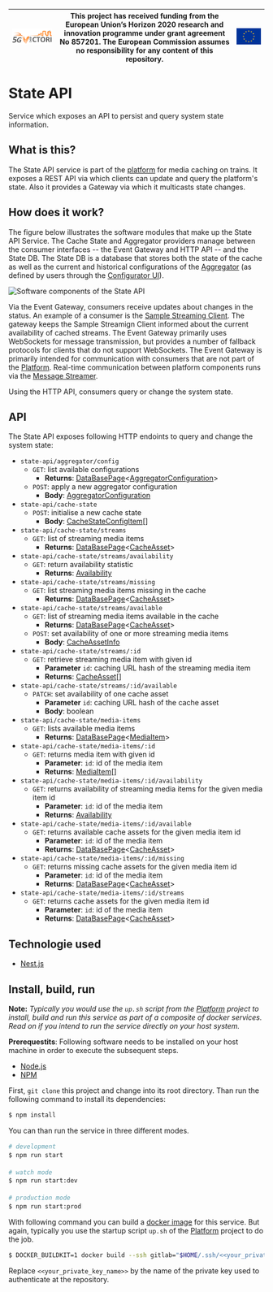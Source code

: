 | [![5G-VICTORI logo](doc/images/5g-victori-logo.png)](https://www.5g-victori-project.eu/) | This project has received funding from the European Union’s Horizon 2020 research and innovation programme under grant agreement No 857201. The European Commission assumes no responsibility for any content of this repository. | [![Acknowledgement: This project has received funding from the European Union’s Horizon 2020 research and innovation programme under grant agreement No 857201.](doc/images/eu-flag.jpg)](https://ec.europa.eu/programmes/horizon2020/en) |
| ---------------------------------------------------------------------------------------- | ------------------------------------------------------------------------------------------------------------------------------------------- | ----------------------------------------------------------------------------------------------------------------------------------------------------------------------------------------------------------------------------------------- |


# State API

Service which exposes an API to persist and query system state information.

## What is this?

The State API service is part of the [platform](../../../5gv-platform) for media caching on trains. It exposes a REST API via which clients can update and query the platform's state. Also it provides a Gateway via which it multicasts state changes.

## How does it work?

The figure below illustrates the software modules that make up the State API Service. The Cache State and Aggregator providers manage between the consumer interfaces -- the Event Gateway and HTTP API -- and the State DB. The State DB is a database that stores both the state of the cache as well as the current and historical configurations of the [Aggregator](../../../5gv-aggregator) (as defined by users through the [Configurator UI](../../../5gv-configurator-ui)).

![Software components of the State API](https://docs.google.com/drawings/d/1M-Ez2_OM4T_-UdAkPOBMtrU7AQ36TNI6beFeitVgCtw/export/svg)

Via the Event Gateway, consumers receive updates about changes in the status. An example of a consumer is the [Sample Streaming Client](../../../5gv-sample-streaming-client). The gateway keeps the Sample Streamign Client informed about the current availability of cached streams. The Event Gateway primarily uses WebSockets for message transmission, but provides a number of fallback protocols for clients that do not support WebSockets. The Event Gateway is primarily intended for communication with consumers that are not part of the [Platform](../../../5gv-platform). Real-time communication between platform components runs via the [Message Streamer](../../../5gv-message-broker).

Using the HTTP API, consumers query or change the system state.

## API

The State API exposes following HTTP endoints to query and change the system state:

- `state-api/aggregator/config`
  - `GET`: list available configurations
    - **Returns**: [DataBasePage](../../../5gv-dto/blob/master/src/state-api/impl/data-base-page.dto.ts)<[AggregatorConfiguration](../../../5gv-dto/blob/master/src/aggregator/impl/config.dto.ts)>
  - `POST`: apply a new aggregator configuration
    - **Body**: [AggregatorConfiguration](../../../5gv-dto/blob/master/src/aggregator/impl/config.dto.ts)
- `state-api/cache-state`
  - `POST`: initialise a new cache state
    - **Body**: [CacheStateConfigItem](../../../5gv-dto/blob/master/src/state-api/impl/cache-state-config-item.dto.ts)[]
- `state-api/cache-state/streams`
  - `GET`: list of streaming media items
    - **Returns**: [DataBasePage](../../../5gv-dto/blob/master/src/state-api/impl/data-base-page.dto.ts)<[CacheAsset](../../../5gv-dto/blob/master/src/state-api/impl/cache-asset.dto.ts)>
- `state-api/cache-state/streams/availability`
  - `GET`: return availability statistic
    - **Returns**: [Availability](../../../5gv-state-api/impl/availability.dto.ts)
- `state-api/cache-state/streams/missing`
  - `GET`: list streaming media items missing in the cache
    - **Returns**: [DataBasePage](../../../5gv-state-api/impl/data-base-page.dto.ts)<[CacheAsset](../../../5gv-dto/blob/master/src/state-api/impl/cache-asset.dto.ts)>
- `state-api/cache-state/streams/available`
  - `GET`: list of streaming media items available in the cache
    - **Returns**: [DataBasePage](../../../5gv-dto/blob/master/src/state-api/impl/data-base-page.dto.ts)<[CacheAsset](../../../5gv-dto/blob/master/src/state-api/impl/cache-asset.dto.ts)>
  - `POST`: set availability of one or more streaming media items
    - **Body**: [CacheAssetInfo](../../../5gv-dto/blob/master/src/state-api/impl/stream-info.dto.ts)
- `state-api/cache-state/streams/:id`
  - `GET`: retrieve streaming media item with given id
    - **Parameter** `id`: caching URL hash of the streaming media item
    - **Returns**: [CacheAsset](../../../5gv-dto/blob/master/src/state-api/impl/cache-asset.dto.ts)[]
- `state-api/cache-state/streams/:id/available`
  - `PATCH`: set availability of one cache asset
    - **Parameter** `id`: caching URL hash of the cache asset
    - **Body**: boolean
- `state-api/cache-state/media-items`
  - `GET`: lists available media items
    - **Returns**: [DataBasePage](../../../5gv-dto/blob/master/src/state-api/impl/data-base-page.dto.ts)<[MediaItem](../../../5gv-dto/blob/master/src/state-api/impl/media-item.dto.ts)>
- `state-api/cache-state/media-items/:id`
  - `GET`: returns media item with given id
    - **Parameter**: `id`: id of the media item
    - **Returns**: [MediaItem](../../../5gv-dto/blob/master/src/state-api/impl/media-item.dto.ts)[]
- `state-api/cache-state/media-items/:id/availability`
  - `GET`: returns availability of streaming media items for the given media item id
    - **Parameter**: `id`: id of the media item
    - **Returns**: [Availability](../../../5gv-dto/blob/master/src/state-api/impl/availability.dto.ts)
- `state-api/cache-state/media-items/:id/available`
  - `GET`: returns available cache assets for the given media item id
    - **Parameter**: `id`: id of the media item
    - **Returns**: [DataBasePage](../../../5gv-dto/blob/master/src/state-api/impl/data-base-page.dto.ts)<[CacheAsset](../../../5gv-dto/blob/master/src/state-api/impl/cache-asset.dto.ts)>
- `state-api/cache-state/media-items/:id/missing`
  - `GET`: returns missing cache assets for the given media item id
    - **Parameter**: `id`: id of the media item
    - **Returns**: [DataBasePage](../../../5gv-dto/blob/master/src/state-api/impl/data-base-page.dto.ts)<[CacheAsset](../../../5gv-dto/blob/master/src/state-api/impl/cache-asset.dto.ts)>
- `state-api/cache-state/media-items/:id/streams`
  - `GET`: returns cache assets for the given media item id
    - **Parameter**: `id`: id of the media item
    - **Returns**: [DataBasePage](../../../5gv-dto/blob/master/src/state-api/impl/data-base-page.dto.ts)<[CacheAsset](../../../5gv-dto/blob/master/src/state-api/impl/cache-asset.dto.ts)>

## Technologie used

- [Nest.js](https://nestjs.com/)

## Install, build, run

**Note:** _Typically you would use the `up.sh` script from the [Platform](../../../5gv-platform) project to install, build and run this service as part of a composite of docker services. Read on if you intend to run the service directly on your host system._

**Prerequestits**: Following software needs to be installed on your host machine in order to execute the subsequent steps.

- [Node.js](https://nodejs.org/en/)
- [NPM](https://www.npmjs.com/)

First, `git clone` this project and change into its root directory. Than run the following command to install its dependencies:

```bash
$ npm install
```

You can than run the service in three different modes.

```bash
# development
$ npm run start

# watch mode
$ npm run start:dev

# production mode
$ npm run start:prod
```

With following command you can build a [docker image](https://www.docker.com) for this service. But again, typically you use the startup script `up.sh` of the [Platform](../../../5gv-platform) project to do the job.

```bash
$ DOCKER_BUILDKIT=1 docker build --ssh gitlab="$HOME/.ssh/<<your_private_key_name>>" -t state-api .
```

Replace `<<your_private_key_name>>` by the name of the private key used to authenticate at the repository.
